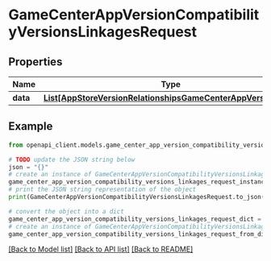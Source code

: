 # GameCenterAppVersionCompatibilityVersionsLinkagesRequest


## Properties

Name | Type | Description | Notes
------------ | ------------- | ------------- | -------------
**data** | [**List[AppStoreVersionRelationshipsGameCenterAppVersionData]**](AppStoreVersionRelationshipsGameCenterAppVersionData.md) |  | 

## Example

```python
from openapi_client.models.game_center_app_version_compatibility_versions_linkages_request import GameCenterAppVersionCompatibilityVersionsLinkagesRequest

# TODO update the JSON string below
json = "{}"
# create an instance of GameCenterAppVersionCompatibilityVersionsLinkagesRequest from a JSON string
game_center_app_version_compatibility_versions_linkages_request_instance = GameCenterAppVersionCompatibilityVersionsLinkagesRequest.from_json(json)
# print the JSON string representation of the object
print(GameCenterAppVersionCompatibilityVersionsLinkagesRequest.to_json())

# convert the object into a dict
game_center_app_version_compatibility_versions_linkages_request_dict = game_center_app_version_compatibility_versions_linkages_request_instance.to_dict()
# create an instance of GameCenterAppVersionCompatibilityVersionsLinkagesRequest from a dict
game_center_app_version_compatibility_versions_linkages_request_from_dict = GameCenterAppVersionCompatibilityVersionsLinkagesRequest.from_dict(game_center_app_version_compatibility_versions_linkages_request_dict)
```
[[Back to Model list]](../README.md#documentation-for-models) [[Back to API list]](../README.md#documentation-for-api-endpoints) [[Back to README]](../README.md)


